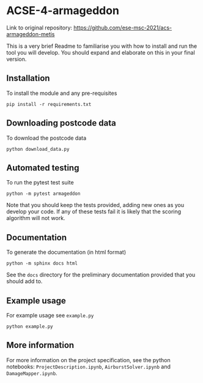 # ACSE-4-armageddon

Link to original repository: https://github.com/ese-msc-2021/acs-armageddon-metis

This is a very brief Readme to familiarise you with how to install and run the tool you will develop. You should expand and elaborate on this in your final version.

## Installation

To install the module and any pre-requisites
```
pip install -r requirements.txt
```  

## Downloading postcode data

To download the postcode data
```
python download_data.py
```

## Automated testing

To run the pytest test suite
```
python -m pytest armageddon
```

Note that you should keep the tests provided, adding new ones as you develop your code. If any of these tests fail it is likely that the scoring algorithm will not work.

## Documentation

To generate the documentation (in html format)
```
python -m sphinx docs html
```

See the `docs` directory for the preliminary documentation provided that you should add to.

## Example usage

For example usage see `example.py`
```
python example.py
```

## More information

For more information on the project specification, see the python notebooks: `ProjectDescription.ipynb`, `AirburstSolver.ipynb` and `DamageMapper.ipynb`.
